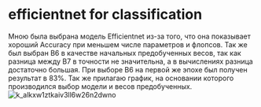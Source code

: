 # efficientnet for classification
Мною была выбрана модель Efficientnet из-за того, что она показывает хороший Accuracy при меньшем числе параметров и флопсов.
Так же был выбран B6 в качестве начальных предобученных весов, так как разница между B7 в точности не значительна, а в вычислениях 
разница достаточно большая. При выборе B6 на первой же эпохе был получен результат в 83%. Так же прилагаю график, на основании 
которого производился выбор модели и весов предобученных. 
![k_alkxw1ztkaiv3ll6w26n2dwno](https://github.com/jija131298/efficientnet/assets/51242902/1de42e66-af1b-44b4-afbe-afc5953fbfdb)
